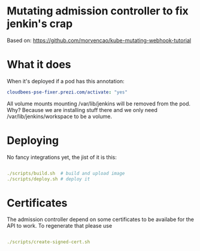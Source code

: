 # Mutating admission controller to fix jenkin's crap

Based on: https://github.com/morvencao/kube-mutating-webhook-tutorial

# What it does

When it's deployed if a pod has this annotation:

```yaml
cloudbees-pse-fixer.prezi.com/activate: "yes"
```

All volume mounts mounting /var/lib/jenkins will be removed from the pod. Why? Because we are installing stuff there and we only need /var/lib/jenkins/workspace to be a volume.

# Deploying

No fancy integrations yet, the jist of it is this:

```yaml

./scripts/build.sh  # build and upload image
./scripts/deploy.sh # deploy it
```

# Certificates

The admission controller depend on some certificates to be availabe
for the API to work. To regenerate that please use

```yaml

./scripts/create-signed-cert.sh
```
